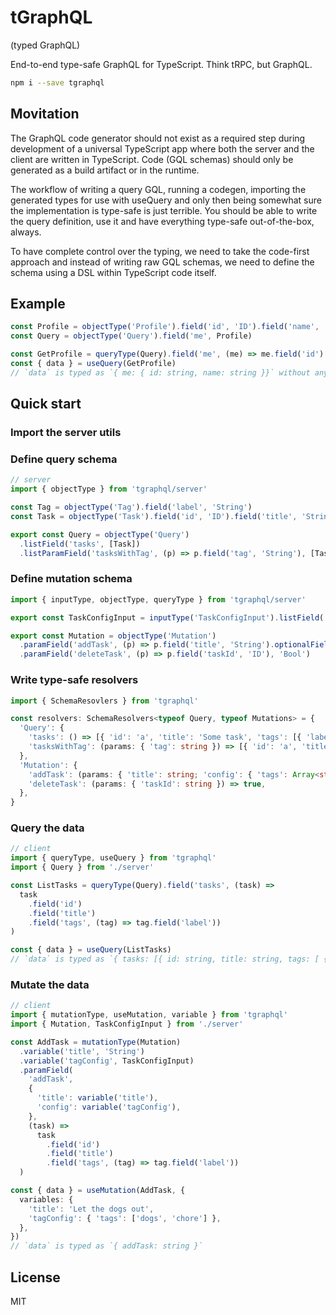 # tGraphQL

(typed GraphQL)

End-to-end type-safe GraphQL for TypeScript. Think tRPC, but GraphQL.

```bash
npm i --save tgraphql
```

## Movitation

The GraphQL code generator should not exist as a required step during development of a universal TypeScript app where both the server and the client are written in TypeScript. Code (GQL schemas) should only be generated as a build artifact or in the runtime.

The workflow of writing a query GQL, running a codegen, importing the generated types for use with useQuery and only then being somewhat sure the implementation is type-safe is just terrible. You should be able to write the query definition, use it and have everything type-safe out-of-the-box, always.

To have complete control over the typing, we need to take the code-first approach and instead of writing raw GQL schemas, we need to define the schema using a DSL within TypeScript code itself.

## Example

```typescript
const Profile = objectType('Profile').field('id', 'ID').field('name', 'String')
const Query = objectType('Query').field('me', Profile)

const GetProfile = queryType(Query).field('me', (me) => me.field('id').field('name'))
const { data } = useQuery(GetProfile)
// `data` is typed as `{ me: { id: string, name: string }}` without any build steps
```

## Quick start

### Import the server utils

### Define query schema

```typescript
// server
import { objectType } from 'tgraphql/server'

const Tag = objectType('Tag').field('label', 'String')
const Task = objectType('Task').field('id', 'ID').field('title', 'String').optionalListField('tags', Tag)

export const Query = objectType('Query')
  .listField('tasks', [Task])
  .listParamField('tasksWithTag', (p) => p.field('tag', 'String'), [Task])
```

### Define mutation schema

```typescript
import { inputType, objectType, queryType } from 'tgraphql/server'

export const TaskConfigInput = inputType('TaskConfigInput').listField('tags', ['String'])

export const Mutation = objectType('Mutation')
  .paramField('addTask', (p) => p.field('title', 'String').optionalField('config', TaskConfigInput), 'ID')
  .paramField('deleteTask', (p) => p.field('taskId', 'ID'), 'Bool')
```

### Write type-safe resolvers

```typescript
import { SchemaResovlers } from 'tgraphql'

const resolvers: SchemaResolvers<typeof Query, typeof Mutations> = {
  'Query': {
    'tasks': () => [{ 'id': 'a', 'title': 'Some task', 'tags': [{ 'label': 'random' }] }],
    'tasksWithTag': (params: { 'tag': string }) => [{ 'id': 'a', 'title': 'Some task', 'tags': [{ 'label': tag }] }],
  },
  'Mutation': {
    'addTask': (params: { 'title': string; 'config': { 'tags': Array<string> } }) => 'c',
    'deleteTask': (params: { 'taskId': string }) => true,
  },
}
```

### Query the data

```typescript
// client
import { queryType, useQuery } from 'tgraphql'
import { Query } from './server'

const ListTasks = queryType(Query).field('tasks', (task) =>
  task
    .field('id')
    .field('title')
    .field('tags', (tag) => tag.field('label'))
)

const { data } = useQuery(ListTasks)
// `data` is typed as `{ tasks: [{ id: string, title: string, tags: [ { label: string } ] | null }] }`
```

### Mutate the data

```typescript
// client
import { mutationType, useMutation, variable } from 'tgraphql'
import { Mutation, TaskConfigInput } from './server'

const AddTask = mutationType(Mutation)
  .variable('title', 'String')
  .variable('tagConfig', TaskConfigInput)
  .paramField(
    'addTask',
    {
      'title': variable('title'),
      'config': variable('tagConfig'),
    },
    (task) =>
      task
        .field('id')
        .field('title')
        .field('tags', (tag) => tag.field('label'))
  )

const { data } = useMutation(AddTask, {
  variables: {
    'title': 'Let the dogs out',
    'tagConfig': { 'tags': ['dogs', 'chore'] },
  },
})
// `data` is typed as `{ addTask: string }`
```

## License

MIT
